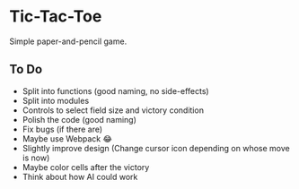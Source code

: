 # Tic-Tac-Toe

Simple paper-and-pencil game.

## To Do

- Split into functions (good naming, no side-effects)
- Split into modules
- Controls to select field size and victory condition
- Polish the code (good naming)
- Fix bugs (if there are)
- Maybe use Webpack 😂
- Slightly improve design (Change cursor icon depending on whose move is now)
- Maybe color cells after the victory
- Think about how AI could work
